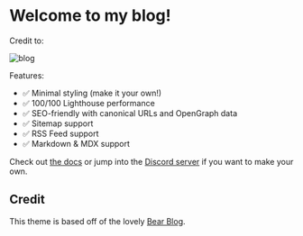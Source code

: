 # Welcome to my blog!

Credit to:

![blog](https://github.com/withastro/astro/assets/2244813/ff10799f-a816-4703-b967-c78997e8323d)

Features:

- ✅ Minimal styling (make it your own!)
- ✅ 100/100 Lighthouse performance
- ✅ SEO-friendly with canonical URLs and OpenGraph data
- ✅ Sitemap support
- ✅ RSS Feed support
- ✅ Markdown & MDX support


Check out [the docs](https://docs.astro.build) or jump into the [Discord server](https://astro.build/chat) if you want to make your own.

## Credit

This theme is based off of the lovely [Bear Blog](https://github.com/HermanMartinus/bearblog/).

